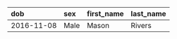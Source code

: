 | dob        | sex   | first_name   | last_name   |
|:-----------|:------|:-------------|:------------|
| 2016-11-08 | Male  | Mason        | Rivers      |